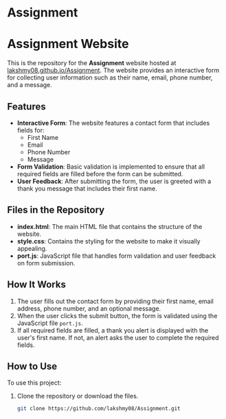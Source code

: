 # Assignment
# Assignment Website

This is the repository for the **Assignment** website hosted at [lakshmy08.github.io/Assignment](https://lakshmy08.github.io/Assignment/). The website provides an interactive form for collecting user information such as their name, email, phone number, and a message.

## Features

- **Interactive Form**: The website features a contact form that includes fields for:
  - First Name
  - Email
  - Phone Number
  - Message
- **Form Validation**: Basic validation is implemented to ensure that all required fields are filled before the form can be submitted.
- **User Feedback**: After submitting the form, the user is greeted with a thank you message that includes their first name.

## Files in the Repository

- **index.html**: The main HTML file that contains the structure of the website.
- **style.css**: Contains the styling for the website to make it visually appealing.
- **port.js**: JavaScript file that handles form validation and user feedback on form submission.

## How It Works

1. The user fills out the contact form by providing their first name, email address, phone number, and an optional message.
2. When the user clicks the submit button, the form is validated using the JavaScript file `port.js`.
3. If all required fields are filled, a thank you alert is displayed with the user's first name. If not, an alert asks the user to complete the required fields.

## How to Use

To use this project:

1. Clone the repository or download the files.
   
   ```bash
   git clone https://github.com/lakshmy08/Assignment.git
